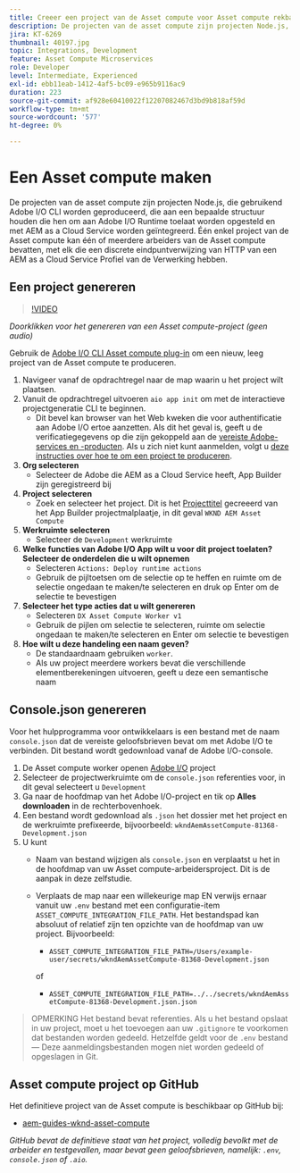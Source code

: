 ```yaml
---
title: Creeer een project van de Asset compute voor Asset compute rekbaarheid
description: De projecten van de asset compute zijn projecten Node.js, die gebruikend Adobe I/O CLI worden geproduceerd, die aan een bepaalde structuur houden die hen om aan Adobe I/O Runtime toelaat worden opgesteld en met AEM as a Cloud Service worden geïntegreerd.
jira: KT-6269
thumbnail: 40197.jpg
topic: Integrations, Development
feature: Asset Compute Microservices
role: Developer
level: Intermediate, Experienced
exl-id: ebb11eab-1412-4af5-bc09-e965b9116ac9
duration: 223
source-git-commit: af928e60410022f12207082467d3bd9b818af59d
workflow-type: tm+mt
source-wordcount: '577'
ht-degree: 0%

---
```


# Een Asset compute maken

De projecten van de asset compute zijn projecten Node.js, die gebruikend Adobe I/O CLI worden geproduceerd, die aan een bepaalde structuur houden die hen om aan Adobe I/O Runtime toelaat worden opgesteld en met AEM as a Cloud Service worden geïntegreerd. Één enkel project van de Asset compute kan één of meerdere arbeiders van de Asset compute bevatten, met elk die een discrete eindpuntverwijzing van HTTP van een AEM as a Cloud Service Profiel van de Verwerking hebben.

## Een project genereren

>[!VIDEO](https://video.tv.adobe.com/v/40197?quality=12&learn=on)

_Doorklikken voor het genereren van een Asset compute-project (geen audio)_

Gebruik de [Adobe I/O CLI Asset compute plug-in](../set-up/development-environment.md#aio-cli) om een nieuw, leeg project van de Asset compute te produceren.

1. Navigeer vanaf de opdrachtregel naar de map waarin u het project wilt plaatsen.
1. Vanuit de opdrachtregel uitvoeren `aio app init` om met de interactieve projectgeneratie CLI te beginnen.
   + Dit bevel kan browser van het Web kweken die voor authentificatie aan Adobe I/O ertoe aanzetten. Als dit het geval is, geeft u de verificatiegegevens op die zijn gekoppeld aan de [vereiste Adobe-services en -producten](../set-up/accounts-and-services.md). Als u zich niet kunt aanmelden, volgt u [deze instructies over hoe te om een project te produceren](https://developer.adobe.com/app-builder/docs/getting_started/first_app/#42-developer-is-not-logged-in-as-enterprise-organization-user).
1. __Org selecteren__
   + Selecteer de Adobe die AEM as a Cloud Service heeft, App Builder zijn geregistreerd bij
1. __Project selecteren__
   + Zoek en selecteer het project. Dit is het [Projecttitel](../set-up/app-builder.md) gecreeerd van het App Builder projectmalplaatje, in dit geval `WKND AEM Asset Compute`
1. __Werkruimte selecteren__
   + Selecteer de `Development` werkruimte
1. __Welke functies van Adobe I/O App wilt u voor dit project toelaten? Selecteer de onderdelen die u wilt opnemen__
   + Selecteren `Actions: Deploy runtime actions`
   + Gebruik de pijltoetsen om de selectie op te heffen en ruimte om de selectie ongedaan te maken/te selecteren en druk op Enter om de selectie te bevestigen
1. __Selecteer het type acties dat u wilt genereren__
   + Selecteren `DX Asset Compute Worker v1`
   + Gebruik de pijlen om selectie te selecteren, ruimte om selectie ongedaan te maken/te selecteren en Enter om selectie te bevestigen
1. __Hoe wilt u deze handeling een naam geven?__
   + De standaardnaam gebruiken `worker`.
   + Als uw project meerdere workers bevat die verschillende elementberekeningen uitvoeren, geeft u deze een semantische naam

## Console.json genereren

Voor het hulpprogramma voor ontwikkelaars is een bestand met de naam `console.json` dat de vereiste geloofsbrieven bevat om met Adobe I/O te verbinden. Dit bestand wordt gedownload vanaf de Adobe I/O-console.

1. De Asset compute worker openen [Adobe I/O](https://console.adobe.io) project
1. Selecteer de projectwerkruimte om de `console.json` referenties voor, in dit geval selecteert u `Development`
1. Ga naar de hoofdmap van het Adobe I/O-project en tik op __Alles downloaden__ in de rechterbovenhoek.
1. Een bestand wordt gedownload als `.json` het dossier met het project en de werkruimte prefixeerde, bijvoorbeeld: `wkndAemAssetCompute-81368-Development.json`
1. U kunt
   + Naam van bestand wijzigen als `console.json` en verplaatst u het in de hoofdmap van uw Asset compute-arbeidersproject. Dit is de aanpak in deze zelfstudie.
   + Verplaats de map naar een willekeurige map EN verwijs ernaar vanuit uw `.env` bestand met een configuratie-item `ASSET_COMPUTE_INTEGRATION_FILE_PATH`. Het bestandspad kan absoluut of relatief zijn ten opzichte van de hoofdmap van uw project. Bijvoorbeeld:
      + `ASSET_COMPUTE_INTEGRATION_FILE_PATH=/Users/example-user/secrets/wkndAemAssetCompute-81368-Development.json`

     of
      + `ASSET_COMPUTE_INTEGRATION_FILE_PATH=../../secrets/wkndAemAssetCompute-81368-Development.json.json`

> OPMERKING
> Het bestand bevat referenties. Als u het bestand opslaat in uw project, moet u het toevoegen aan uw `.gitignore` te voorkomen dat bestanden worden gedeeld. Hetzelfde geldt voor de `.env` bestand — Deze aanmeldingsbestanden mogen niet worden gedeeld of opgeslagen in Git.

## Asset compute project op GitHub

Het definitieve project van de Asset compute is beschikbaar op GitHub bij:

+ [aem-guides-wknd-asset-compute](https://github.com/adobe/aem-guides-wknd-asset-compute)

_GitHub bevat de definitieve staat van het project, volledig bevolkt met de arbeider en testgevallen, maar bevat geen geloofsbrieven, namelijk: `.env`, `console.json` of `.aio`._
